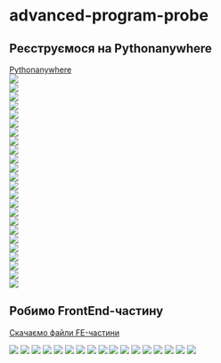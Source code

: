 # advanced-program-probe
## Реєструємося на Pythonanywhere
[Pythonanywhere](https://www.pythonanywhere.com/)  
<img src = "img/advp_01.jpg">  
<img src = "img/advp_02.jpg">  
<img src = "img/advp_03.jpg">  
<img src = "img/advp_04.jpg">  
<img src = "img/advp_05.jpg">  
<img src = "img/advp_06.jpg">  
<img src = "img/advp_07.jpg">  
<img src = "img/advp_08.jpg">  
<img src = "img/advp_09.jpg">  
<img src = "img/advp_10.jpg">  
<img src = "img/advp_11.jpg">  
<img src = "img/advp_12.jpg">  
<img src = "img/advp_13.jpg">  
<img src = "img/advp_14.jpg">  
<img src = "img/advp_15.jpg">  
<img src = "img/advp_16.jpg">  
<img src = "img/advp_17.jpg">  
<img src = "img/advp_18.jpg">  
<img src = "img/advp_19.jpg">  
<img src = "img/advp_20.jpg">  
<img src = "img/advp_21.jpg">  
<img src = "img/advp_22.jpg">  
<img src = "img/advp_23.jpg">  
<img src = "img/advp_24.jpg">  

## Робимо FrontEnd-частину
[Скачаємо файли FE-частини](https://github.com/mikh-maksi/ap-probe-fe)  

<img src = "img/advp_25.jpg">  
<img src = "img/advp_26.jpg">  
<img src = "img/advp_27.jpg">  
<img src = "img/advp_28.jpg">  
<img src = "img/advp_29.jpg">  
<img src = "img/advp_30.jpg">  
<img src = "img/advp_31.jpg">  
<img src = "img/advp_32.jpg">  
<img src = "img/advp_33.jpg">  
<img src = "img/advp_34.jpg">  
<img src = "img/advp_35.jpg">  
<img src = "img/advp_36.jpg">  
<img src = "img/advp_37.jpg">  
<img src = "img/advp_38.jpg">  
<img src = "img/advp_39.jpg">  
<img src = "img/advp_40.jpg">  
<img src = "img/advp_41.jpg">  
